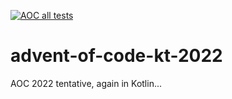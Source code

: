 [![AOC all tests](https://github.com/jventrib/advent-of-code-kt-2022/actions/workflows/build.yml/badge.svg)](https://github.com/jventrib/advent-of-code-kt-2022/actions/workflows/build.yml)

# advent-of-code-kt-2022

AOC 2022 tentative, again in Kotlin...
